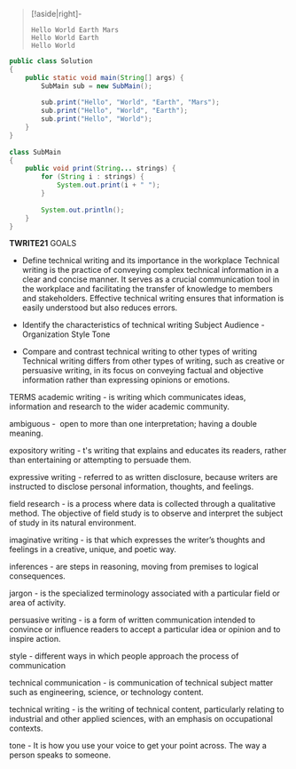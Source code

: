 >[!aside|right]-
> ```
> Hello World Earth Mars 
> Hello World Earth 
> Hello World 
> ```

```java
public class Solution
{
    public static void main(String[] args) {  
        SubMain sub = new SubMain();  
  
        sub.print("Hello", "World", "Earth", "Mars");  
        sub.print("Hello", "World", "Earth");  
        sub.print("Hello", "World");  
    }  
}  
  
class SubMain
{
    public void print(String... strings) {  
        for (String i : strings) {  
            System.out.print(i + " ");  
        }  
  
        System.out.println();  
    }  
}
```

**TWRITE21**
GOALS
- Define technical writing and its importance in the workplace
  Technical writing is the practice of conveying complex technical information in a clear and concise manner. It serves as a crucial communication tool in the workplace and facilitating the transfer of knowledge to members and stakeholders. Effective technical writing ensures that information is easily understood but also reduces errors.
  
- Identify the characteristics of technical writing
  Subject
  Audience - 
  Organization
  Style
  Tone  
  
- Compare and contrast technical writing to other types of writing
Technical writing differs from other types of writing, such as creative or persuasive writing, in its focus on conveying factual and objective information rather than expressing opinions or emotions. 

TERMS
academic writing - is writing which communicates ideas, information and research to the wider academic community.

ambiguous -  open to more than one interpretation; having a double meaning.

expository writing - t's writing that explains and educates its readers, rather than entertaining or attempting to persuade them.

expressive writing - referred to as written disclosure, because writers are instructed to disclose personal information, thoughts, and feelings.

field research - is a process where data is collected through a qualitative method. The objective of field study is to observe and interpret the subject of study in its natural environment.

imaginative writing - is that which expresses the writer’s thoughts and feelings in a creative, unique, and poetic way.

inferences - are steps in reasoning, moving from premises to logical consequences. 

jargon - is the specialized terminology associated with a particular field or area of activity.

persuasive writing - is a form of written communication intended to convince or influence readers to accept a particular idea or opinion and to inspire action.

style - different ways in which people approach the process of communication

technical communication - is communication of technical subject matter such as engineering, science, or technology content.

technical writing - is the writing of technical content, particularly relating to industrial and other applied sciences, with an emphasis on occupational contexts.

tone - It is how you use your voice to get your point across. The way a person speaks to someone.